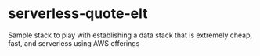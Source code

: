# serverless-quote-elt
Sample stack to play with establishing a data stack that is extremely cheap, fast, and serverless using AWS offerings 
